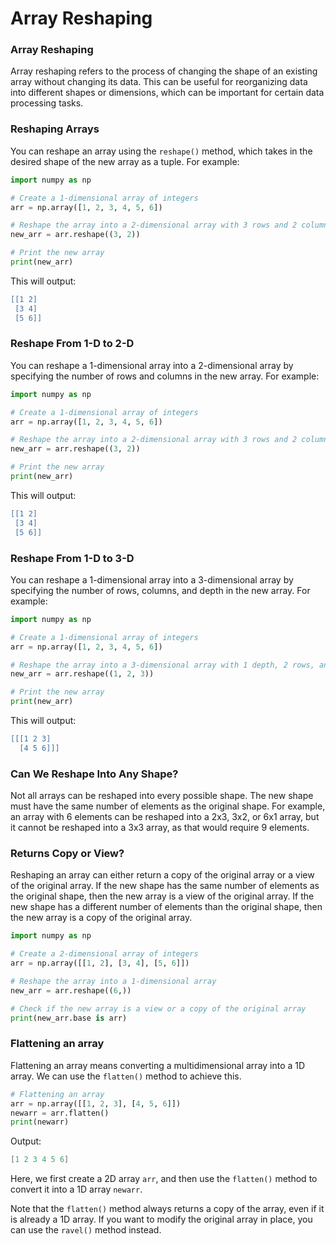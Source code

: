 # Array Reshaping

### Array Reshaping

Array reshaping refers to the process of changing the shape of an existing array without changing its data. This can be useful for reorganizing data into different shapes or dimensions, which can be important for certain data processing tasks.

### **Reshaping Arrays**

You can reshape an array using the `reshape()` method, which takes in the desired shape of the new array as a tuple. For example:

```python
import numpy as np

# Create a 1-dimensional array of integers
arr = np.array([1, 2, 3, 4, 5, 6])

# Reshape the array into a 2-dimensional array with 3 rows and 2 columns
new_arr = arr.reshape((3, 2))

# Print the new array
print(new_arr)
```

This will output:

```lua
[[1 2]
 [3 4]
 [5 6]]
```

### **Reshape From 1-D to 2-D**

You can reshape a 1-dimensional array into a 2-dimensional array by specifying the number of rows and columns in the new array. For example:

```python
import numpy as np

# Create a 1-dimensional array of integers
arr = np.array([1, 2, 3, 4, 5, 6])

# Reshape the array into a 2-dimensional array with 3 rows and 2 columns
new_arr = arr.reshape((3, 2))

# Print the new array
print(new_arr)
```

This will output:

```lua
[[1 2]
 [3 4]
 [5 6]]
```

### **Reshape From 1-D to 3-D**

You can reshape a 1-dimensional array into a 3-dimensional array by specifying the number of rows, columns, and depth in the new array. For example:

```python
import numpy as np

# Create a 1-dimensional array of integers
arr = np.array([1, 2, 3, 4, 5, 6])

# Reshape the array into a 3-dimensional array with 1 depth, 2 rows, and 3 columns
new_arr = arr.reshape((1, 2, 3))

# Print the new array
print(new_arr)
```

This will output:

```lua
[[[1 2 3]
  [4 5 6]]]
```

### **Can We Reshape Into Any Shape?**

Not all arrays can be reshaped into every possible shape. The new shape must have the same number of elements as the original shape. For example, an array with 6 elements can be reshaped into a 2x3, 3x2, or 6x1 array, but it cannot be reshaped into a 3x3 array, as that would require 9 elements.

### **Returns Copy or View?**

Reshaping an array can either return a copy of the original array or a view of the original array. If the new shape has the same number of elements as the original shape, then the new array is a view of the original array. If the new shape has a different number of elements than the original shape, then the new array is a copy of the original array.

```python
import numpy as np

# Create a 2-dimensional array of integers
arr = np.array([[1, 2], [3, 4], [5, 6]])

# Reshape the array into a 1-dimensional array
new_arr = arr.reshape((6,))

# Check if the new array is a view or a copy of the original array
print(new_arr.base is arr) 
```

### Flattening an array

Flattening an array means converting a multidimensional array into a 1D array. We can use the `flatten()` method to achieve this.

```python
# Flattening an array
arr = np.array([[1, 2, 3], [4, 5, 6]])
newarr = arr.flatten()
print(newarr)
```

Output:

```csharp
[1 2 3 4 5 6]
```

Here, we first create a 2D array `arr`, and then use the `flatten()` method to convert it into a 1D array `newarr`.

Note that the `flatten()` method always returns a copy of the array, even if it is already a 1D array. If you want to modify the original array in place, you can use the `ravel()` method instead.
